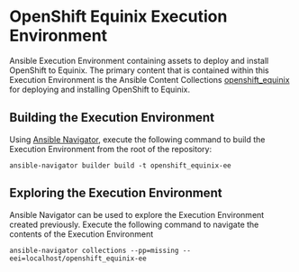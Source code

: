 # OpenShift Equinix Execution Environment

Ansible Execution Environment containing assets to deploy and install OpenShift to Equinix. The primary content that is contained within this Execution Environment is the Ansible Content Collections [openshift_equinix](https://github.com/sabre1041/openshift_equinix) for deploying and installing OpenShift to Equinix.

## Building the Execution Environment

Using [Ansible Navigator](https://ansible.readthedocs.io/projects/navigator/), execute the following command to build the Execution Environment from the root of the repository:

```shell
ansible-navigator builder build -t openshift_equinix-ee
```

## Exploring the Execution Environment

Ansible Navigator can be used to explore the Execution Environment created previously. Execute the following command to navigate the contents of the Execution Environment

```shell
ansible-navigator collections --pp=missing --eei=localhost/openshift_equinix-ee
```
